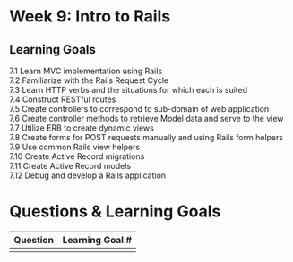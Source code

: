 # Week 9: Intro to Rails
## Learning Goals
7.1 Learn MVC implementation using Rails  
7.2 Familiarize with the Rails Request Cycle  
7.3 Learn HTTP verbs and the situations for which each is suited  
7.4 Construct RESTful routes  
7.5 Create controllers to correspond to sub-domain of web application  
7.6 Create controller methods to retrieve Model data and serve to the view  
7.7 Utilize ERB to create dynamic views  
7.8 Create forms for POST requests manually and using Rails form helpers  
7.9 Use common Rails view helpers  
7.10 Create Active Record migrations  
7.11 Create Active Record models  
7.12 Debug and develop a Rails application  


# Questions & Learning Goals
| Question | Learning Goal #|
|:--------:|-------------------
|          |   |
